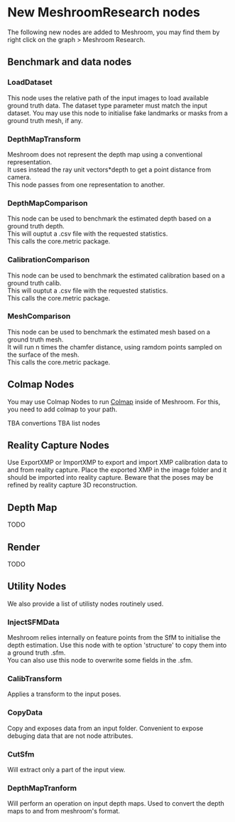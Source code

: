 
# New MeshroomResearch nodes

The following new nodes are added to Meshroom, you may find them by right click on the graph > Meshroom Research.

## Benchmark and data nodes

### LoadDataset
This node uses the relative path of the input images to load available ground truth data.
The dataset type parameter must match the input dataset.
You may use this node to initialise fake landmarks or masks from a ground truth mesh, if any.

### DepthMapTransform
Meshroom does not represent the depth map using a conventional representation.\
It uses instead the ray unit vectors*depth to get a point distance from camera.\
This node passes from one representation to another.

### DepthMapComparison
This node can be used to benchmark the estimated depth based on a ground truth depth.\
This will ouptut a .csv file with the requested statistics.\
This calls the core.metric package.

### CalibrationComparison
This node can be used to benchmark the estimated calibration based on a ground truth calib.\
This will ouptut a .csv file with the requested statistics.\
This calls the core.metric package.

### MeshComparison
This node can be used to benchmark the estimated mesh based on a ground truth mesh.\
It will run n times the chamfer distance, using ramdom points sampled on the surface of the mesh.\
This calls the core.metric package.

## Colmap Nodes

You may use Colmap Nodes to run [Colmap](https://github.com/colmap/colmap) inside of Meshroom.
For this, you need to add colmap to your path.

TBA convertions
TBA list nodes

## Reality Capture Nodes

Use ExportXMP or ImportXMP to export and import XMP calibration data to and from reality capture.
Place the exported XMP in the image folder and it should be imported into reality capture.
Beware that the poses may be refined by reality capture 3D reconstruction.

## Depth Map

TODO

## Render

TODO

## Utility Nodes

We also provide a list of utilisty nodes routinely used.

### InjectSFMData
Meshroom relies internally on feature points from the SfM to initialise the depth estimation. Use this node with te option 'structure' to copy them into a ground truth .sfm.\
You can also use this node to overwrite some fields in the .sfm.

### CalibTransform 
Applies a transform to the input poses.


### CopyData 
Copy and exposes data from an input folder. Convenient to expose debuging data that are not node attributes.

### CutSfm 
Will extract only a part of the input view.

### DepthMapTranform
Will perform an operation on input depth maps. Used to convert the depth maps to and from meshroom's format.


